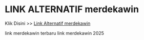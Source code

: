 # LINK ALTERNATIF merdekawin

Klik Disini >> <a href="https://linksto.pages.dev/">Link Alternatif merdekawin </a>

link merdekawin terbaru
link merdekawin 2025